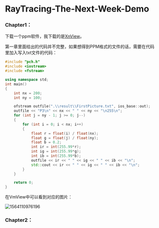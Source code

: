 # RayTracing-The-Next-Week-Demo

### Chapter1：

下载一个ppm软件，我下载的是[XnView](https://www.xnview.com/en/)。

第一章里面给出的代码并不完整，如果想得到PPM格式的文件的话，需要在代码里加入写入txt文件的代码：

```c++
#include "pch.h"
#include <iostream>
#include <fstream>

using namespace std;
int main()
{
	int nx = 200;
	int ny = 100;

	ofstream outfile(".\\result\\FirstPicture.txt", ios_base::out);
	outfile << "P3\n" << nx << " " << ny << "\n255\n";
	for (int j = ny - 1; j >= 0; j--)
	{
		for (int i = 0; i < nx; i++)
		{
			float r = float(i) / float(nx);
			float g = float(j) / float(ny);
			float b = 0.2;
			int ir = int(255.99*r);
			int ig = int(255.99*g);
			int ib = int(255.99*b);
			outfile << ir << " " << ig << " " << ib << "\n";
			std::cout << ir << " " << ig << " " << ib << "\n";
		}
	}

	return 0;
}
```

在VmView中可以看到对应的图片：

![1564110976196](C:\Users\mosswang\AppData\Roaming\Typora\typora-user-images\1564110976196.png)

### Chapter2：